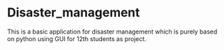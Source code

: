 # Disaster_management
This is a basic application for disaster management which is purely based on python using GUI for 12th students as project.
